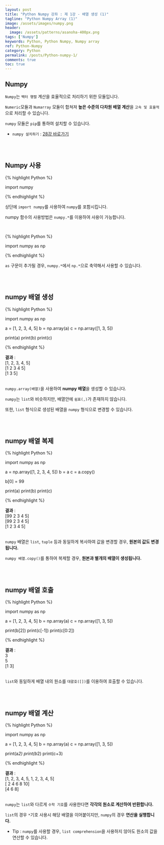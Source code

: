 ```yaml
---
layout: post
title: "Python Numpy 강좌 : 제 1강 - 배열 생성 (1)"
tagline: "Python Numpy Array (1)"
image: /assets/images/numpy.png
header:
  image: /assets/patterns/asanoha-400px.png
tags: ['Numpy']
keywords: Python, Python Numpy, Numpy array
ref: Python-Numpy
category: Python
permalink: /posts/Python-numpy-1/
comments: true
toc: true
---
```


## Numpy

`Numpy`는 `벡터 행렬` 계산을 효율적으로 처리하기 위한 모듈입니다.

`Numeric`모듈과 `Numarray` 모듈이 합쳐져 **높은 수준의 다차원 배열 계산**을 `고속 및 효율적`으로 처리할 수 있습니다. 

`numpy` 모듈은 `pip`를 통하여 설치할 수 있습니다.

- `numpy 설치하기` : [28강 바로가기][28강]

<br>
<br>

## Numpy 사용

{% highlight Python %}

import numpy

{% endhighlight %}

상단에 `import numpy`를 사용하여 `numpy`를 포함시킵니다.

numpy 함수의 사용방법은 `numpy.*`를 이용하여 사용이 가능합니다.

<br>

{% highlight Python %}

import numpy as np

{% endhighlight %}

`as` 구문이 추가될 경우, `numpy.*`에서 `np.*`으로 축약해서 사용할 수 있습니다.

<br>
<br>

## numpy 배열 생성

{% highlight Python %}

import numpy as np

a = [1, 2, 3, 4, 5]
b = np.array(a)
c = np.array([1, 3, 5])

print(a)
print(b)
print(c)

{% endhighlight %}

**결과**
:    
[1, 2, 3, 4, 5]<br>
[1 2 3 4 5]<br>
[1 3 5]<br>
<br>

`numpy.array(배열)`을 사용하여 **numpy 배열**을 생성할 수 있습니다.

`numpy`는 `list`와 비슷하지만, 배열안에 `쉼표(,)`가 존재하지 않습니다.

또한, `list` 형식으로 생성된 배열을 `numpy` 형식으로 변경할 수 있습니다.

<br>
<br>

## numpy 배열 복제

{% highlight Python %}

import numpy as np

a = np.array([1, 2, 3, 4, 5])
b = a
c = a.copy()

b[0] = 99

print(a)
print(b)
print(c)

{% endhighlight %}

**결과**
:    
[99  2  3  4  5]<br>
[99  2  3  4  5]<br>
[1 2 3 4 5]<br>
<br>

`numpy` 배열은 `list`, `tuple` 등과 동일하게 복사하여 값을 변경할 경우, **원본의 값도 변경됩니다.**

`numpy 배열.copy()`를 통하여 복제할 경우, **원본과 별개의 배열이 생성됩니다.**

<br>
<br>

## numpy 배열 호출

{% highlight Python %}

import numpy as np

a = [1, 2, 3, 4, 5]
b = np.array(a)
c = np.array([1, 3, 5])

print(b[2])
print(c[-1])
print(c[0:2])

{% endhighlight %}

**결과**
:    
3<br>
5<br>
[1 3]<br>
<br>

`list`와 동일하게 배열 내의 원소를 `대괄호([])`를 이용하여 호출할 수 있습니다.

<br>
<br>

## numpy 배열 계산

{% highlight Python %}

import numpy as np

a = [1, 2, 3, 4, 5]
b = np.array(a)
c = np.array([1, 3, 5])

print(a*2)
print(b*2)
print(c+3)

{% endhighlight %}

**결과**
:    
[1, 2, 3, 4, 5, 1, 2, 3, 4, 5]<br>
[ 2  4  6  8 10]<br>
[4 6 8]<br>
<br>

`numpy`는 `list`와 다르게 `수학 기호`를 사용한다면 **각각의 원소로 계산하여 반환합니다.**

`list`의 경우 `*`기호 사용시 해당 배열을 이어붙이지만, `numpy`의 경우 **연산을 실행합니다.**

- Tip : `numpy`를 사용할 경우, `list comprehension`을 사용하지 않아도 원소의 값을 연산할 수 있습니다.

[28강]: https://076923.github.io/posts/Python-28/
